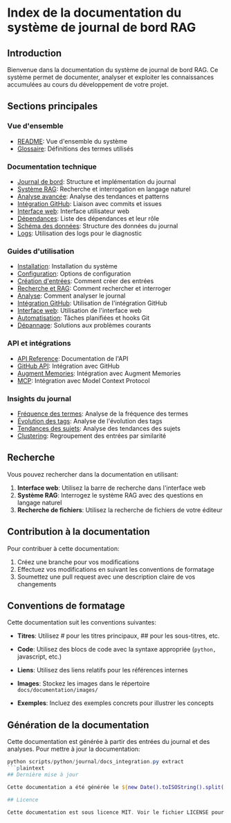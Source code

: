 # Index de la documentation du système de journal de bord RAG

## Introduction

Bienvenue dans la documentation du système de journal de bord RAG. Ce système permet de documenter, analyser et exploiter les connaissances accumulées au cours du développement de votre projet.

## Sections principales

### Vue d'ensemble

- [README](./README.md): Vue d'ensemble du système
- [Glossaire](./glossary.md): Définitions des termes utilisés

### Documentation technique

- [Journal de bord](./technique/journal.md): Structure et implémentation du journal
- [Système RAG](./technique/rag.md): Recherche et interrogation en langage naturel
- [Analyse avancée](./technique/analysis.md): Analyse des tendances et patterns
- [Intégration GitHub](./technique/github.md): Liaison avec commits et issues
- [Interface web](./technique/web_interface.md): Interface utilisateur web
- [Dépendances](./technique/dependencies.md): Liste des dépendances et leur rôle
- [Schéma des données](./technique/data_schema.md): Structure des données du journal
- [Logs](./technique/logs.md): Utilisation des logs pour le diagnostic

### Guides d'utilisation

- [Installation](./workflow/installation.md): Installation du système
- [Configuration](./workflow/configuration.md): Options de configuration
- [Création d'entrées](./workflow/creating_entries.md): Comment créer des entrées
- [Recherche et RAG](./workflow/search_and_rag.md): Comment rechercher et interroger
- [Analyse](./workflow/analysis.md): Comment analyser le journal
- [Intégration GitHub](./workflow/github_integration.md): Utilisation de l'intégration GitHub
- [Interface web](./workflow/web_interface.md): Utilisation de l'interface web
- [Automatisation](./workflow/automation.md): Tâches planifiées et hooks Git
- [Dépannage](./workflow/troubleshooting.md): Solutions aux problèmes courants

### API et intégrations

- [API Reference](./api/api_reference.md): Documentation de l'API
- [GitHub API](./api/github_api.md): Intégration avec GitHub
- [Augment Memories](./api/augment_memories.md): Intégration avec Augment Memories
- [MCP](./api/mcp.md): Intégration avec Model Context Protocol

### Insights du journal

- [Fréquence des termes](./journal_insights/term_frequency.md): Analyse de la fréquence des termes
- [Évolution des tags](./journal_insights/tag_evolution.md): Analyse de l'évolution des tags
- [Tendances des sujets](./journal_insights/topic_trends.md): Analyse des tendances des sujets
- [Clustering](./journal_insights/clustering.md): Regroupement des entrées par similarité

## Recherche

Vous pouvez rechercher dans la documentation en utilisant:

1. **Interface web**: Utilisez la barre de recherche dans l'interface web
2. **Système RAG**: Interrogez le système RAG avec des questions en langage naturel
3. **Recherche de fichiers**: Utilisez la recherche de fichiers de votre éditeur

## Contribution à la documentation

Pour contribuer à cette documentation:

1. Créez une branche pour vos modifications
2. Effectuez vos modifications en suivant les conventions de formatage
3. Soumettez une pull request avec une description claire de vos changements

## Conventions de formatage

Cette documentation suit les conventions suivantes:

- **Titres**: Utilisez # pour les titres principaux, ## pour les sous-titres, etc.

- **Code**: Utilisez des blocs de code avec la syntaxe appropriée (```python, ```javascript, etc.)
- **Liens**: Utilisez des liens relatifs pour les références internes
- **Images**: Stockez les images dans le répertoire `docs/documentation/images/`
- **Exemples**: Incluez des exemples concrets pour illustrer les concepts

## Génération de la documentation

Cette documentation est générée à partir des entrées du journal et des analyses. Pour mettre à jour la documentation:

```powershell
python scripts/python/journal/docs_integration.py extract
```plaintext
## Dernière mise à jour

Cette documentation a été générée le ${new Date().toISOString().split('T')[0]} à ${new Date().toTimeString().split(' ')[0]}.

## Licence

Cette documentation est sous licence MIT. Voir le fichier LICENSE pour plus de détails.
